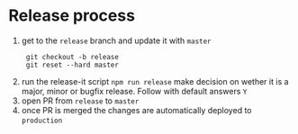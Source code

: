 
# Release process
1. get to the `release` branch and update it with `master`
   ```shell
    git checkout -b release
    git reset --hard master
   ```
2. run the release-it script `npm run release`
   make decision on wether it is a major, minor or bugfix release. Follow with default answers `Y`
3. open PR from `release` to `master`
4. once PR is merged the changes are automatically deployed to `production`
